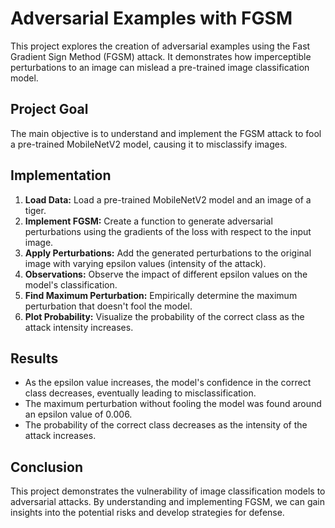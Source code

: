 
# Adversarial Examples with FGSM

This project explores the creation of adversarial examples using the Fast Gradient Sign Method (FGSM) attack. It demonstrates how imperceptible perturbations to an image can mislead a pre-trained image classification model.

## Project Goal

The main objective is to understand and implement the FGSM attack to fool a pre-trained MobileNetV2 model, causing it to misclassify images.

## Implementation

1. **Load Data:** Load a pre-trained MobileNetV2 model and an image of a tiger.
2. **Implement FGSM:** Create a function to generate adversarial perturbations using the gradients of the loss with respect to the input image.
3. **Apply Perturbations:** Add the generated perturbations to the original image with varying epsilon values (intensity of the attack).
4. **Observations:** Observe the impact of different epsilon values on the model's classification.
5. **Find Maximum Perturbation:** Empirically determine the maximum perturbation that doesn't fool the model.
6. **Plot Probability:** Visualize the probability of the correct class as the attack intensity increases.


## Results

- As the epsilon value increases, the model's confidence in the correct class decreases, eventually leading to misclassification.
- The maximum perturbation without fooling the model was found around an epsilon value of 0.006.
- The probability of the correct class decreases as the intensity of the attack increases.


## Conclusion

This project demonstrates the vulnerability of image classification models to adversarial attacks. By understanding and implementing FGSM, we can gain insights into the potential risks and develop strategies for defense.
